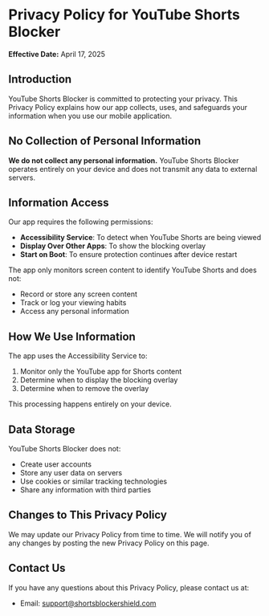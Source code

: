 
# Privacy Policy for YouTube Shorts Blocker

**Effective Date:** April 17, 2025

## Introduction

YouTube Shorts Blocker is committed to protecting your privacy. This Privacy Policy explains how our app collects, uses, and safeguards your information when you use our mobile application.

## No Collection of Personal Information

**We do not collect any personal information.** YouTube Shorts Blocker operates entirely on your device and does not transmit any data to external servers.

## Information Access

Our app requires the following permissions:

- **Accessibility Service**: To detect when YouTube Shorts are being viewed
- **Display Over Other Apps**: To show the blocking overlay
- **Start on Boot**: To ensure protection continues after device restart

The app only monitors screen content to identify YouTube Shorts and does not:
- Record or store any screen content
- Track or log your viewing habits
- Access any personal information

## How We Use Information

The app uses the Accessibility Service to:
1. Monitor only the YouTube app for Shorts content
2. Determine when to display the blocking overlay
3. Determine when to remove the overlay

This processing happens entirely on your device.

## Data Storage

YouTube Shorts Blocker does not:
- Create user accounts
- Store any user data on servers
- Use cookies or similar tracking technologies
- Share any information with third parties

## Changes to This Privacy Policy

We may update our Privacy Policy from time to time. We will notify you of any changes by posting the new Privacy Policy on this page.

## Contact Us

If you have any questions about this Privacy Policy, please contact us at:
- Email: support@shortsblockershield.com
